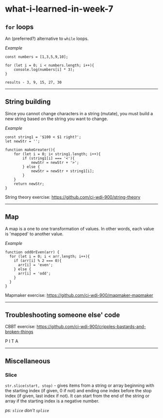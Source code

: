 # what-i-learned-in-week-7
## `for` loops

An (preferred?) alternative to `while` loops.

*Example*
```
const numbers = [1,3,5,9,10];

for (let i = 0; i < numbers.length; i++){
    console.log(numbers[i] * 3);
}

results - 3, 9, 15, 27, 30
```

---

## String building

Since you cannot change characters in a string (mutate), you must build a new string based on the string you want to change.

*Example*
```
const string1 = '$100 < $1 right?';
let newStr = '';

function makeGreater(){
    for (let i = 0; i< string1.length; i++){
        if (string1[i] === '<'){
            newStr = newStr + '>';
        } else {
            newStr = newStr + string1[i];
        }
    }
    return newStr;
}
```
String theory exercise: https://github.com/ci-wdi-900/string-theory

---

## Map

A map is a one to one transformation of values. In other words, each value is 'mapped' to another value.

*Example*
```
function oddOrEven(arr) {
  for (let i = 0; i < arr.length; i++){
    if (arr[i] % 2 === 0){
      arr[i] = 'even';
    } else {
      arr[i] = 'odd';
    }
  }
}
```
Mapmaker exercise: https://github.com/ci-wdi-900/mapmaker-mapmaker

---

## Troubleshooting someone else' code

CBBT exercise: https://github.com/ci-wdi-900/cripples-bastards-and-broken-things 

P I T A 

---

## Miscellaneous
### Slice

`str.slice(start, stop)` - gives items from a string or array beginning with the starting index (if given, 0 if not) and ending one index before the stop index (if given, last index if not). It can start from the end of the string or array if the starting index is a negative number.

*ps: `slice` don't `splice`*